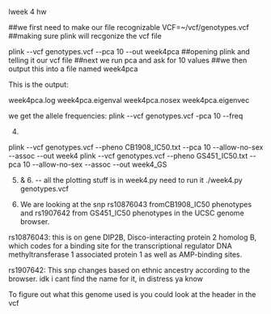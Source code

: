 lweek 4 hw


##we first need to make our file recognizable
VCF=~/vcf/genotypes.vcf
##making sure plink will recgonize the vcf file

plink --vcf genotypes.vcf --pca 10 --out week4pca 
##opening plink and telling it our vcf file
##next we run pca and ask for 10 values
##we then output this into a file named week4pca

This is the output:

week4pca.log
week4pca.eigenval	week4pca.nosex
week4pca.eigenvec

we get the allele frequencies:
plink --vcf genotypes.vcf -pca 10 --freq

4.
plink --vcf genotypes.vcf --pheno CB1908_IC50.txt --pca 10 --allow-no-sex --assoc --out week4
plink --vcf genotypes.vcf --pheno GS451_IC50.txt --pca 10 --allow-no-sex --assoc --out week4_GS


5. & 6. -- all the plotting stuff is in week4.py
need to run it ./week4.py genotypes.vcf

7. We are looking at the snp rs10876043 fromCB1908_IC50 phenotypes and rs1907642 from GS451_IC50 phenotypes
 in the UCSC genome browser. 
 
rs10876043: this is on gene DIP2B,  Disco-interacting protein 2 homolog B, which codes for a binding site 
for the transcriptional regulator DNA methyltransferase 1 associated protein 1 as well as AMP-binding sites.

rs1907642: This snp changes based on ethnic ancestry according to the browser. idk i cant find the name for it, 
in distress ya know

To figure out what this genome used is you could look at the header in the vcf